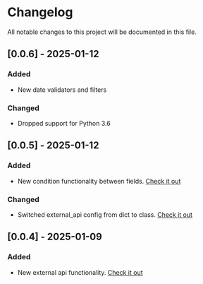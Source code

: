 # Changelog

All notable changes to this project will be documented in this file.


## [0.0.6] - 2025-01-12

### Added

- New date validators and filters

### Changed

- Dropped support for Python 3.6


## [0.0.5] - 2025-01-12

### Added

- New condition functionality between fields. [Check it out](src/flask_inputfilter/Condition/README.md)

### Changed

- Switched external_api config from dict to class. [Check it out](src/flask_inputfilter/Model/ExternalApiConfig.py)


## [0.0.4] - 2025-01-09

### Added

- New external api functionality. [Check it out](EXTERNAL_API.md)

